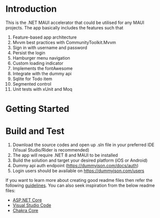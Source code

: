 # Introduction

This is the .NET MAUI accelerator that could be utilised for any MAUI projects.
The app basically includes the features such that

1.  Feature-based app architecture
2.  Mvvm best practices with CommunityToolkit.Mvvm
3.  Sign in with username and password
4.  Persist the login
5.  Hamburger menu navigation
6.  Custom loading indicator
7.  Implements the fontAwesome
8.  Integrate with the dummy api
9.  Sqlite for Todo item
10. Segmented control
11. Unit tests with xUnit and Moq

# Getting Started

# Build and Test

1. Download the source codes and open up .sln file in your preferred IDE (Visual Studio/Rider is recommended)
2. The app will require .NET 8 and MAUI to be installed
3. Build the solution and target your desired platform (iOS or Android)
4. Dummy api auth endpoint (https://dummyjson.com/docs/auth)
5. Login users should be available on https://dummyjson.com/users

If you want to learn more about creating good readme files then refer the following [guidelines](https://docs.microsoft.com/en-us/azure/devops/repos/git/create-a-readme?view=azure-devops). You can also seek inspiration from the below readme files:

- [ASP.NET Core](https://github.com/aspnet/Home)
- [Visual Studio Code](https://github.com/Microsoft/vscode)
- [Chakra Core](https://github.com/Microsoft/ChakraCore)
